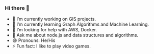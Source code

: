 ### Hi there 👋

<!--
**rishabhpurohit/rishabhpurohit** is a ✨ _special_ ✨ repository because its `README.md` (this file) appears on your GitHub profile.

Here are some ideas to get you started:
-->
- 🔭 I’m currently working on GIS projects.
- 🌱 I’m currently learning Graph Algorithms and Machine Learning.
- 🤔 I’m looking for help with AWS, Docker.
- 💬 Ask me about node.js and data structures and algorithms.
- 😄 Pronouns: He/His
- ⚡ Fun fact: I like to play video games.

<!-- - 📫 How to reach me:  -->
<!-- - 👯 I’m looking to collaborate on Web Development Projects -->

